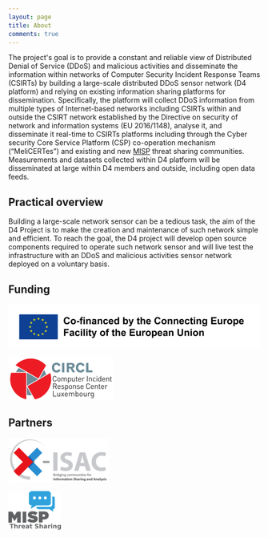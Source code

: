 ```yaml
---
layout: page
title: About
comments: true
---
```


The project's goal is to provide a constant and reliable view of Distributed Denial of Service (DDoS) and malicious activities and disseminate the information within networks of Computer Security Incident Response Teams (CSIRTs) by building a large-scale distributed DDoS sensor network (D4 platform) and relying on existing information sharing platforms for dissemination. Specifically, the platform will collect DDoS information from multiple types of Internet-based networks including CSIRTs within and outside the CSIRT network established by the Directive on security of network and information systems (EU 2016/1148), analyse it, and disseminate it real-time to CSIRTs platforms including through the Cyber security Core Service Platform (CSP) co-operation mechanism (“MeliCERTes”) and existing and new [MISP](https://www.misp-project.org/) threat sharing communities. Measurements and datasets collected within D4 platform will be disseminated at large within D4 members and outside, including open data feeds.

## Practical overview

Building a large-scale network sensor can be a tedious task, the aim of the D4 Project is to make the creation and maintenance of such network simple and efficient. To reach the goal, the D4 project will develop open source components required to operate such network sensor and will live test the infrastructure with an DDoS and malicious activities sensor network deployed on a voluntary basis.

## Funding

![](/assets/images/cef.png)

![](/assets/images/circl.png)

## Partners

![](/assets/images/x-isac.png)

![](/assets/images/misp.png)
